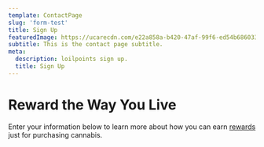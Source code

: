 ```yaml
---
template: ContactPage
slug: 'form-test'
title: Sign Up
featuredImage: https://ucarecdn.com/e22a858a-b420-47af-99f6-ed54b6860333/
subtitle: This is the contact page subtitle.
meta:
  description: loilpoints sign up.
  title: Sign Up
---
```


# Reward the Way You Live

Enter your information below to learn more about how you can earn [rewards](https://loilpoints.com) just for purchasing cannabis.
